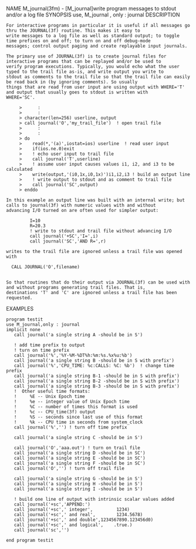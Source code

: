 NAME
    M_journal(3fm) - [M_journal]write program messages to stdout and/or a log file
SYNOPSIS
    use, M_journal , only : journal
DESCRIPTION

    For interactive programs in particular it is useful if all messages go thru the JOURNAL(3f) routine. This makes it easy to
    write messages to a log file as well as standard output; to toggle time prefixes on and off; to turn on and off debug-mode
    messages; control output paging and create replayable input journals.

    The primary use of JOURNAL(3f) is to create journal files for interactive programs that can be replayed and/or be used to
    verify program executions. Typically, you would echo what the user typed to the trail file as-is, and write output you write to
    stdout as comments to the trail file so that the trail file can easily be read back in (by ignoring comments). So usually
    things that are read from user input are using output with WHERE='T' and output that usually goes to stdout is written with
    WHERE='SC'.

         >      :
         >      :
         > character(len=256) userline, output
         > call journal('O','my_trail_file')  ! open trail file
         >      :
         >      :
         > do
         >    read(*,'(a)',iostat=ios) userline  ! read user input
         >    if(ios.ne.0)exit
         >    ! echo user input to trail file
         >    call journal('T',userline)
         >    ! assume user input causes values i1, i2, and i3 to be calculated
         >    write(output,'(i0,1x,i0,1x)')i1,i2,i3 ! build an output line
         >    ! write output to stdout and as comment to trail file
         >    call journal('SC',output)
         > enddo

    In this example an output line was built with an internal write; but calls to journal(3f) with numeric values with and without
    advancing I/O turned on are often used for simpler output:

             I=10
             R=20.3
             ! write to stdout and trail file without advancing I/O
             call journal('+SC','I=',i)
             call journal('SC','AND R=',r)

    writes to the trail file are ignored unless a trail file was opened with

      CALL JOURNAL('O',filename)


    So that routines that do their output via JOURNAL(3f) can be used with and without programs generating trail files. That is,
    destinations 'T' and 'C' are ignored unless a trail file has been requested.

EXAMPLES

    program testit
    use M_journal,only : journal
    implicit none
       call journal('a single string A -should be in S')

       ! add time prefix to output
       ! turn on time prefix
       call journal('%','%Y-%M-%DT%h:%m:%s.%x%u:%b')
       call journal('a single string B -should be in S with prefix')
       call journal('%','CPU_TIME: %c:CALLS: %C: %b')  ! change time prefix
       call journal('a single string B-1 -should be in S with prefix')
       call journal('a single string B-2 -should be in S with prefix')
       call journal('a single string B-3 -should be in S with prefix')
       !  Other useful time formats:
       !     %E -- Unix Epoch time
       !     %e -- integer value of Unix Epoch time
       !     %C -- number of times this format is used
       !     %c -- CPU_time(3f) output
       !     %S -- seconds since last use of this format
       !     %k -- CPU time in seconds from system_clock
       call journal('%','') ! turn off time prefix

       call journal('a single string C -should be in S')

       call journal('O','aaa.out') ! turn on trail file
       call journal('a single string D -should be in SC')
       call journal('a single string E -should be in SC')
       call journal('a single string F -should be in SC')
       call journal('O','') ! turn off trail file

       call journal('a single string G -should be in S')
       call journal('a single string H -should be in S')
       call journal('a single string I -should be in S')

       ! build one line of output with intrinsic scalar values added
       call journal('+sc','APPEND:')
       call journal('+sc',' integer',         1234)
       call journal('+sc',' and real',        1234.5678)
       call journal('+sc',' and double',1234567890.123456d0)
       call journal('+sc',' and logical',    .true.)
       call journal('sc','')

    end program testit

